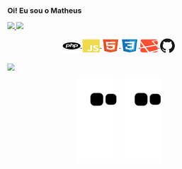### Oi! Eu sou o Matheus

<div>
  <a href="https://github.com/MatheusApresi">
  <img height="45%" src="https://github-readme-stats.vercel.app/api?username=MatheusApresi&theme=shadow_blue&show_icons=true"/>
  <img height="45%" src="https://github-readme-stats.vercel.app/api/top-langs/?username=MatheusApresi&layout-compact&langs_count=16&theme=shadow_blue"/> 
</div>

<div align="center" valign="top"><br>
  <img align="center" alt="Math-PHP" height="30" width="40" src="https://raw.githubusercontent.com/devicons/devicon/master/icons/php/php-plain.svg">
  <img align="center" alt="Math-JS" height="30" width="40" src="https://raw.githubusercontent.com/devicons/devicon/master/icons/javascript/javascript-plain.svg">
  <img align="center" alt="Math-HTML" height="30" width="40" src="https://raw.githubusercontent.com/devicons/devicon/master/icons/html5/html5-original.svg">
  <img align="center" alt="Math-CSS" height="30" width="40" src="https://raw.githubusercontent.com/devicons/devicon/master/icons/css3/css3-original.svg">
  <img align="center" alt="Math-Laravel" height="30" width="40" src="https://raw.githubusercontent.com/devicons/devicon/master/icons/laravel/laravel-plain.svg">
  <img align="center" alt="github" height="35" width="35" src="https://raw.githubusercontent.com/devicons/devicon/master/icons/github/github-original.svg">
</div>

###

<div>
  <a href="https://www.instagram.com/m4theus_he/" target="_blank"><img src="https://img.shields.io/badge/Instagram-E4405F?style=for-the-badge&logo=instagram&logoColor=white" target="_blank"></a>
</div>

<div align="center">

  ![Snake animation](https://github.com/MatheusApresi/MatheusApresi/blob/output/github-contribution-grid-snake.svg)
  ![snake gif](https://github.com/MatheusApresi/MatheusApresi/blob/output/github-contribution-grid-snake.svg)
  
</div>

